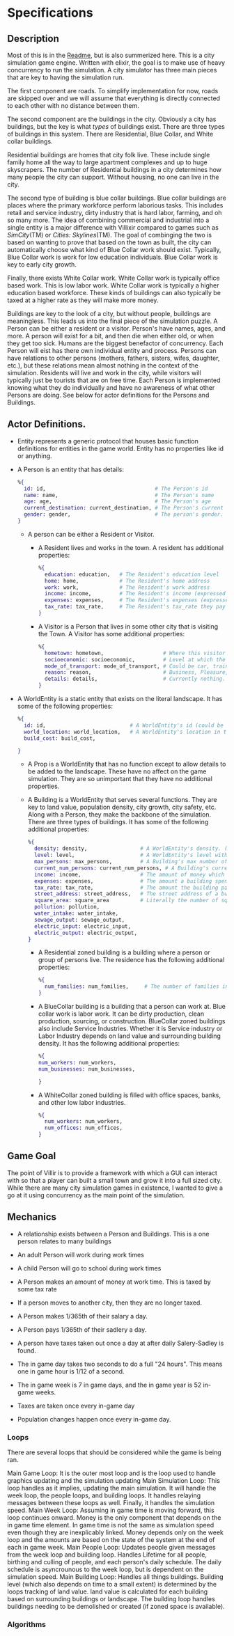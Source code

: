 # Specifications

## Description

  Most of this is in the [Readme](https://github.com/E1337Kat/villixir/blob/master/specifications.md), but is also summerized here. This is a city simulation game engine. Written with elixir, the goal is to make use of heavy concurrency to run the simulation. A city simulator has three main pieces that are key to having the simulation run. 

  The first component are roads. To simplify implementation for now, roads are skipped over and we will assume that everything is directly connected to each other with no distance between them. 

  The second component are the buildings in the city. Obviously a city has buildings, but the key is what *types* of buildings exist. There are three types of buildings in this system. There are Residential, Blue Collar, and White collar buildings. 

  Residential buildings are homes that city folk live. These include single family home all the way to large apartment complexes and up to huge skyscrapers. The number of Residential buildings in a city determines how many people the city can support. Without housing, no one can live in the city. 

  The second type of building is blue collar buildings. Blue collar buildings are places where the primary workforce perform laborious tasks. This includes retail and service industry, dirty industry that is hard labor, farming, and oh so many more. The idea of combining commercial and industrial into a single entity is a major difference with Villixir compared to games such as *SimCity*(TM) or *Cities: Skylines*(TM). The goal of combinging the two is based on wanting to prove that based on the town as built, the city can automatically choose what kind of Blue Collar work should exist. Typically, Blue Collar work is work for low education individuals. Blue Collar work is key to early city growth. 
  
  Finally, there exists White Collar work. White Collar work is typically office based work. This is low labor work. White Collar work is typically a higher education based workforce. These kinds of buildings can also typically be taxed at a higher rate as they will make more money.
  
  Buildings are key to the look of a city, but without people, buildings are meaningless. This leads us into the final piece of the simulation puzzle. A Person can be either a resident or a visitor. Person's have names, ages, and more. A person will exist for a bit, and then die when either old, or when they get too sick. Humans are the biggest benefactor of concurrency. Each Person will eist has there own individual entity and process. Persons can have relations to other persons (mothers, fathers, sisters, wifes, daughter, etc.), but these relations mean almost nothing in the context of the simulation. Residents will live and work in the city, while visitors will typically just be tourists that are on free time. Each Person is implemented knowing what they do individually and have no awareness of what other Persons are doing. See below for actor definitions for the Persons and Buildings.

## Actor Definitions.

* Entity represents a generic protocol that houses basic function definitions for entities in the game world. Entity has no properties like id or anything.

* A Person is an entity that has details:
  ```elixir
  %{ 
    id: id,                                   # The Person's id
    name: name,                               # The Person's name
    age: age,                                 # The Person's age
    current_destination: current_destination, # The Person's current destination (can be nil)
    gender: gender,                           # The person's gender. Serves no simulation purpose. 
  }
  ```

  * A person can be either a Resident or Visitor.

    * A Resident lives and works in the town. A resident has additional properties:
      ```elixir
      %{
        education: education,   # The Resident's education level
        home: home,             # The Resident's home address
        work: work,             # The Resident's work address
        income: income,         # The Resident's income (expressed as salary)
        expenses: expenses,     # The Resident's expenses (expressed as sadlery (<- good pun!))
        tax_rate: tax_rate,     # The Resident's tax_rate they pay to the town.
      }
      ```

    * A Visitor is a Person that lives in some other city that is visiting the Town. A Visitor has some additional properties:
      ```elixir
      %{
        hometown: hometown,                   # Where this visitor is from.
        socioeconomic: socioeconomic,         # Level at which the Visitor spends (Upper class, middle class, low class, etc.)
        mode_of_transport: mode_of_transport, # Could be car, train, sihp, or plane.
        reason: reason,                       # Business, Pleasure, or Moving
        details: details,                     # Currently nothing. Could be a string the gives details about this visitor that are not important to simulation
      }
      ```

* A WorldEntity is a static entity that exists on the literal landscape. It has some of the following properties:
  ```elixir
  %{
    id: id,                           # A WorldEntity's id (could be same id as Person)
    world_location: world_location,   # A WorldEntity's location in the game town based on a cartisean plane.
    build_cost: build_cost,

  }
  ```

  * A Prop is a WorldEntity that has no function except to allow details to be added to the landscape. These have no affect on the game simulation. They are so unimportant that they have no additional properties. 

  * A Building is a WorldEntity that serves several functions. They are key to land value, population density, city growth, city safety, etc. Along with a Person, they make the backbone of the simulation. There are three types of buildings. It has some of the following additional properties:
    ```elixir
    %{
      density: density,                 # A WorldEntity's density. (low, medium, high)
      level: level,                     # A WorldEntity's level within their density. This is tied to a land area's land value. Like socioeconomic value, but for buildings.
      max_persons: max_persons,         # A Building's max number of persons it can hold.
      current_num_persons: current_num_persons, # A Building's current population. In commercial, this is number of avg customers + workers. In residential, it is number or people living there. In the industrial and office space, it is number of workers only. This can be above max_persons which causes bad things for building.
      income: income,                   # The amount of money which a business takes in (expressed as yeary report)
      expenses: expenses,               # The amount a building spends on yearly expenses.
      tax_rate: tax_rate,               # The amount the building pays to the town in a year.
      street_address: street_address,   # The street address of a building. Just like an address in real life.
      square_area: square_area          # Literally the number of squares this building takes up.
      pollution: pollution,
      water_intake: water_intake,
      sewage_output: sewage_output,
      electric_input: electric_input,
      electric_output: electric_output,
    }
    ```

    * A Residential zoned building is a building where a person or group of persons live. The residence has the following additional properties:
      ```elixir
      %{
        num_families: num_families,     # The number of families in the building.
      }
      ```

    * A BlueCollar building is a building that a person can work at. Blue collar work is labor work. It can be dirty production, clean production, sourcing, or construction. BlueCollar zoned buildings also include Service Industries. Whether it is Service industry or Labor Industry depends on land value and surrounding building density. It has the following additional properties:
      ```elixir
      %{
      num_workers: num_workers,
      num_businesses: num_businesses,

      }
      ```

    * A WhiteCollar zoned building is filled with office spaces, banks, and other low labor industries. 
      ```elixir
      %{
        num_workers: num_workers,
        num_offices: num_offices,
      }
      ```
## Game Goal

The point of Villir is to provide a framework with which a GUI can interact with so that a player can built a small town and grow it into a full sized city. While there are many city simulation games in existence, I wanted to give a go at it using concurrency as the main point of the simulation.

## Mechanics

* A relationship exists between a Person and Buildings. This is a one person relates to many buildings

* An adult Person will work during work times
* A child Person will go to school during work times
* A Person makes an amount of money at work time. This is taxed by some tax rate
* If a person moves to another city, then they are no longer taxed.
* A Person makes 1/365th of their salary a day.
* A Person pays 1/365th of their sadlery a day.
* A person have taxes taken out once a day at after daily Salery-Sadley is found.

* The in game day takes two seconds to do a full "24 hours". This means one in game hour is 1/12 of a second.
* The in game week is 7 in game days, and the in game year is 52 in-game weeks.
* Taxes are taken once every in-game day
* Population changes happen once every in-game day.

### Loops

There are several loops that should be considered while the game is being ran.

Main Game Loop: It is the outer most loop and is the loop used to handle graphics updating and the simulation updating
Main Simulation Loop: This loop handles as it implies, updating the main simulation. It will handle the week loop, the people loops, and building loops. It handles relaying messages between these loops as well. Finally, it handles the simulation speed.
Main Week Loop: Assuming in game time is moving forward, this loop continues onward. Money is the only component that depends on the in game time element. In game time is not the same as simulation speed even though they are inexplicably linked. Money depends only on the week loop and the amounts are based on the state of the system at the end of each in game week. 
Main People Loop: Updates people given messages from the week loop and building loop. Handles Lifetime for all people, birthing and culling of people, and each person's daily schedule. The daily schedule is asyncrounous to the week loop, but is dependent on the simulation speed. 
Main Building Loop: Handles all things buildings. Building level (which also depends on time to a small extent) is determined by the loops tracking of land value. land value is calculated for each building based on surrounding buildings or landscape. The building loop handles buildings needing to be demolished or created (if zoned space is available). 

### Algorithms

